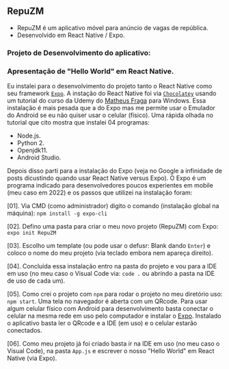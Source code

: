 ## RepuZM
* RepuZM é um aplicativo móvel para anúncio de vagas de república.
* Desenvolvido em React Native / Expo.
### Projeto de Desenvolvimento do aplicativo:

### Apresentação de "Hello World" em React Native.
Eu instalei para o desenvolvimento do projeto tanto o React Native como seu framework [`Expo`](https://expo.dev/). A instação do React Native foi via [`Chocolatey`](https://en.wikipedia.org/wiki/Chocolatey) usando um tutorial do curso da Udemy do [Matheus Fraga](https://sujeitoprogramador.com/ambiente-windows/) para Windows. Essa instalação é mais pesada que a do Expo mas me permite usar o Emulador do Android se eu não quiser usar o celular (físico). Uma rápida olhada no tutorial que cito mostra que instalei 04 programas:
* Node.js.
* Python 2.
* Openjdk11.
* Android Studio.

Depois disso parti para a instalação do Expo (veja no Google a infinidade de posts dicustindo quando usar React Native versus Expo). O Expo é um programa indicado para desenvolvedores poucos experientes em mobile (meu caso em 2022) e os passos que utilizei na instalação foram:

[01]. Via CMD (como administrador) digito o comando (instalação global na máquina): `npm install -g expo-cli`

[02]. Defino uma pasta para criar o meu novo projeto (RepuZM) com Expo: `expo init RepuZM`

[03]. Escolho um template (ou pode usar o defusr: Blank dando  `Enter`) e coloco o nome do meu projeto (via teclado embora nem apareça direito). 

[04]. Concluída essa instalação entro na pasta do projeto e vou para a IDE em uso (no meu caso o Visual Code via: `code .` ou abrindo a pasta na IDE de uso de cada um).

[05]. Como crei o projeto com `npm` para rodar o projeto no meu diretório uso: `npm start`. Uma tela no navegador é aberta com um QRcode. Para usar algum celular físico com Android para desenvolvimento basta conectar o celular na mesma rede em uso pelo computador e instalar o [Expo](https://play.google.com/store/apps/details?id=host.exp.exponent&hl=pt_BR&gl=US). Instalado o aplicativo basta ler o QRcode e a IDE (em uso) e o celular estarão conectados.

[06]. Como meu projeto já foi criado basta ir na IDE em uso (no meu caso o Visual Code), na pasta `App.js` e escrever o nosso "Hello World" em React Native (via Expo).










